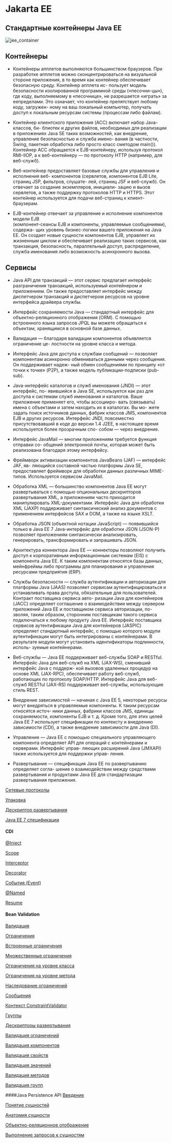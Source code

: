 # Jakarta EE

## Стандартные контейнеры Java EE

![jee_container](img/jee_container.png)

## Контейнеры

* Контейнеры апплетов выполняются большинством браузеров. При разработке 
апплетов можно сконцентрироваться на визуальной стороне приложения, в то 
время как контейнер обеспечивает безопасную среду. Контейнер апплета ис-
пользует модель безопасности изолированной программной среды («песочни-цы»), 
где коду, выполняемому в «песочнице», не разрешается «играть» за еепределами. 
Это означает, что контейнер препятствует любому коду, загружен-
ному на ваш локальный компьютер, получать доступ к локальным ресурсам
системы (процессам либо файлам).

* Контейнер клиентского приложения (ACC) включает набор Java-классов, би-
блиотек и других файлов, необходимых для реализации в приложениях Java SE
таких возможностей, как внедрение, управление безопасностью и служба имено-
вания (в частности, Swing, пакетная обработка либо просто класс сметодом main()).
Контейнер ACC обращается к EJB-контейнеру, используя протокол RMI-IIOP,
а к веб-контейнеру — по протоколу HTTP (например, для веб-служб).

* Веб-контейнер предоставляет базовые службы для управления и исполнения веб-
компонентов (сервлетов, компонентов EJB Lite, страниц JSP, фильтров, слушате-
лей, страниц JSF и веб-служб). Он отвечает за создание экземпляров, инициали-
зацию и вызов сервлетов, а также поддержку протоколов HTTP и HTTPS. Этот
контейнер используется для подачи веб-страниц к клиент-браузерам.

* EJB-контейнер отвечает за управление и исполнение компонентов модели EJB  
(компонент-сеансы EJB и компоненты, управляемые сообщениями), содержа-
щих уровень бизнес-логики вашего приложения на Java EE. Он создает новые
сущности компонентов EJB, управляет их жизненным циклом и обеспечивает
реализацию таких сервисов, как транзакция, безопасность, параллельный доступ,
распределение, служба именования либо возможность асинхронного вызова.

## Сервисы

* Java API для транзакций — этот сервис предлагает интерфейс разграничения
транзакций, используемый контейнером и приложением. Он также предоставляет 
интерфейс между диспетчером транзакций и диспетчером ресурсов на
уровне интерфейса драйвера службы.

* Интерфейс сохраняемости Java — стандартный интерфейс для объектно-реляционного
отображения (ORM). С помощью встроенного языка запросов
JPQL вы можете обращаться к объектам, хранящимся в основной базе данных.

* Валидация — благодаря валидации компонентов объявляется ограничение це-
лостности на уровне класса и метода.

* Интерфейс Java для доступа к службам сообщений — позволяет компонентам
асинхронно обмениваться данными через сообщения. Он поддерживает надеж-
ный обмен сообщениями по принципу «от точки к точке» (P2P), а также модель
публикации-подписки (pub-sub).

* Java-интерфейс каталогов и служб именования (JNDI) — этот интерфейс, по-
явившийся в Java SE, используется как раз для доступа к системам служб 
именования и каталогов. Ваше приложение применяет его, чтобы ассоцииро-
вать (связывать) имена с объектами и затем находить их в каталогах. Вы мо-
жете задать поиск источников данных, фабрик классов JMS, компонентов EJB
и других ресурсов. Интерфейс JNDI, повсеместно присутствовавший в коде
до версии 1.4 J2EE, в настоящее время используется более прозрачным спо-
собом — через внедрение.

* Интерфейс JavaMail — многим приложениям требуется функция отправки со-
общений электронной почты, которая может быть реализована благодаря этому
интерфейсу.

* Фреймворк активизации компонентов JavaBeans (JAF) — интерфейс JAF, яв-
ляющийся составной частью платформы Java SE, предоставляет фреймворк для
обработки данных различных MIME-типов. Используется сервисом JavaMail.

* Обработка XML — большинство компонентов Java EE могут развертываться
с помощью опциональных дескрипторов развертывания XML, а приложениям
часто приходится манипулировать XML-документами. Интерфейс Java для
обработки XML (JAXP) поддерживает синтаксический анализ документов
с применением интерфейсов SAX и DOM, а также на языке XSLT.

* Обработка JSON (объектной нотации JavaScript) — появившийся только в Java
EE 7 Java-интерфейс для обработки JSON (JSON-P) позволяет приложениям
синтаксически анализировать, генерировать, трансформировать и запрашивать
JSON.

* Архитектура коннектора Java EE — коннекторы позволяют получить доступ
к корпоративным информационным системам (EIS) с компонента Java EE.
К таким компонентам относятся базы данных, мейнфреймы либо программы
для планирования и управления ресурсами предприятия (ERP).

* Службы безопасности — служба аутентификации и авторизации для платформы
Java (JAAS) позволяет сервисам аутентифицироваться и устанавливать права
доступа, обязательные для пользователей. Контракт поставщика сервиса авто-
ризации Java для контейнеров (JACC) определяет соглашение о взаимодействии 
между сервером приложений Java EE и поставщиком сервиса авторизации, по-
зволяя, таким образом, сторонним поставщикам такого сервиса подключаться
к любому продукту Java EE. Интерфейс поставщика сервисов аутентификации
Java для контейнеров (JASPIC) определяет стандартный интерфейс, с помощью
которого модули аутентификации могут быть интегрированы с контейнерами.
В результате модули могут установить идентификаторы подлинности, исполь-
зуемые контейнерами.

* Веб-службы — Java EE поддерживает веб-службы SOAP и RESTful. Интерфейс
Java для веб-служб на XML (JAX-WS), сменивший интерфейс Java с поддерж-
кой вызовов удаленных процедур на основе XML (JAX-RPC), обеспечивает
работу веб-служб, работающих по протоколу SOAP/HTTP. Интерфейс Java для
веб-служб RESTful (JAX-RS) поддерживает веб-службы, использующие стиль
REST.

* Внедрение зависимостей — начиная с Java EE 5, некоторые ресурсы могут
внедряться в управляемые компоненты. К таким ресурсам относятся источ-
ники данных, фабрики классов JMS, единицы сохраняемости, компоненты
EJB и т. д. Кроме того, для этих целей Java EE 7 использует спецификации по
контексту и внедрению зависимости (CDI), а также внедрение зависимости
для Java (DI).

* Управление — Java EE с помощью специального управляющего компонента
определяет API для операций с контейнерами и серверами. Интерфейс управ-
ляющих расширений Java (JMXAPI) также используется для поддержки управ-
ления.

* Развертывание — спецификация Java EE по развертыванию определяет согла-
шение о взаимодействии между средствами развертывания и продуктами Java
EE для стандартизации развертывания приложения.

[Сетевые протоколы](mds/network_protocols.md)

[Упаковка](mds/packaging.md)

[Дескриптор развертывания](mds/deployment_descriptors.md)

[Java EE 7 спецификации](mds/java_ee7_specifications.md)

#### CDI
[@Inject](mds/cdi/inject.md)

[Scope](mds/cdi/scope.md)

[Interceptor](mds/cdi/interceptors.md)

[Decorator](mds/cdi/decorators.md)

[События (Event)](mds/cdi/event.md)

[@Named](mds/cdi/component_expression_language.md)

[Resume](mds/cdi/resume.md)

#### Bean Validation
[Валидация](mds/validation/validation.md)

[Ограничения](mds/validation/restrictions.md)

[Встроенные ограничения](mds/validation/build_restrictions.md)

[Множественные ограничения](mds/validation/build_restrictions.md)

[Ограничения на уровне класса](mds/validation/class_restrictions.md)

[Ограничения на уровне метода](mds/validation/method_restrictions.md)

[Наследование ограничений](mds/validation/Inheritance_restrictions.md)

[Сообщения](mds/validation/messages_restrictions.md)

[Контекст ConstraintValidator](mds/validation/constraintValidator_context.md)

[Группы](mds/validation/group_restrictions.md)

[Дескрипторы развертывания](mds/validation/descriptor_restrictions.md)

[Валидация ограничений](mds/validation/valid_restrictions.md)

[Валидация компонентов](mds/validation/component_validation.md)

[Валидация свойств](mds/validation/property_validation.md)

[Валидация значений](mds/validation/values_validation.md)

[Валидация методов](mds/validation/method_validation.md)

[Валидация групп](mds/validation/group_validation.md)

####Java Persistence API
[Введение](mds/jpa/introduction_jpa.md)

[Понятие сущностей](mds/jpa/entity_jpa.md)

[Анатомия сущности](mds/jpa/anatomy_entity_jpa.md)

[Объектно-реляционное отображение](mds/jpa/orm_jpa.md)

[Выполнение запросов к сущностям](mds/jpa/request_entity_jpa.md)
